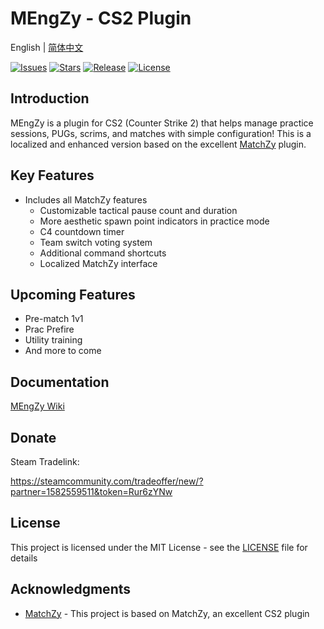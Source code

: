 # MEngZy - CS2 Plugin

English | [简体中文](README.md)

[![Issues](https://img.shields.io/github/issues/MEngYangX/MEngZy?style=flat-square&label=Issues)](https://github.com/MEngYangX/MEngZy/issues)
[![Stars](https://img.shields.io/github/stars/MEngYangX/MEngZy?style=flat-square&label=Stars)](https://github.com/MEngYangX/MEngZy/stargazers)
[![Release](https://img.shields.io/github/v/release/MEngYangX/MEngZy?style=flat-square&label=Release)](https://github.com/MEngYangX/MEngZy/releases)
[![License](https://img.shields.io/github/license/MEngYangX/MEngZy?style=flat-square&label=License)](https://github.com/MEngYangX/MEngZy/blob/main/LICENSE)

## Introduction

MEngZy is a plugin for CS2 (Counter Strike 2) that helps manage practice sessions, PUGs, scrims, and matches with simple configuration! This is a localized and enhanced version based on the excellent [MatchZy](https://github.com/shobhit-pathak/MatchZy) plugin.

## Key Features

* Includes all MatchZy features
  * Customizable tactical pause count and duration
  * More aesthetic spawn point indicators in practice mode
  * C4 countdown timer
  * Team switch voting system
  * Additional command shortcuts
  * Localized MatchZy interface

## Upcoming Features

* Pre-match 1v1
* Prac Prefire
* Utility training
* And more to come

## Documentation

[MEngZy Wiki](https://mengyangx.github.io/MEngZy/zh/)

## Donate

Steam Tradelink:

https://steamcommunity.com/tradeoffer/new/?partner=1582559511&token=Rur6zYNw

## License

This project is licensed under the MIT License - see the [LICENSE](LICENSE) file for details

## Acknowledgments

* [MatchZy](https://github.com/shobhit-pathak/MatchZy) - This project is based on MatchZy, an excellent CS2 plugin 
